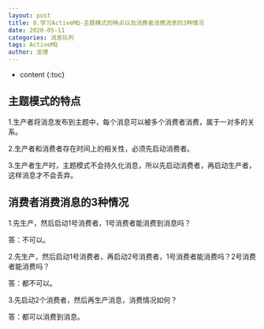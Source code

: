 ```yaml
---
layout: post
title: 8.学习ActiveMQ-主题模式的特点以及消费者消费消息的3种情况
date: 2020-05-11
categories: 消息队列
tags: ActiveMQ
author: 龙德
---
```


* content
{:toc}

## 主题模式的特点

1.生产者将消息发布到主题中，每个消息可以被多个消费者消费，属于一对多的关系。

2.生产者和消费者存在时间上的相关性，必须先启动消费者。

3.生产者生产时，主题模式不会持久化消息，所以先启动消费者，再启动生产者，这样消息才不会丢弃。

## 消费者消费消息的3种情况

1.先生产，然后启动1号消费者，1号消费者能消费到消息吗？

答：不可以。

2.先生产，然后启动1号消费者，再启动2号消费者，1号消费者能消费吗？2号消费者能消费吗？

答：都不可以。

3.先启动2个消费者，然后再生产消息，消费情况如何？

答：都可以消费到消息。